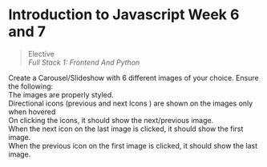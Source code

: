 # Introduction to Javascript Week 6 and 7<br>
> Elective<br>
*Full Stack 1: Frontend And Python*<br>


Create a Carousel/Slideshow with 6 different images of  your choice. Ensure the following:<br>
The images are properly styled.<br>
Directional icons (previous and next Icons ) are shown on the images only when hovered<br>
On clicking the icons, it should show the next/previous image. <br>
When the next icon on the last image is clicked, it should show the first image.<br>
When the previous icon on the first image is clicked, it should show the last image. <br>
